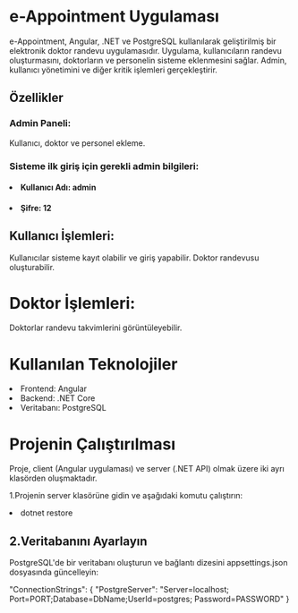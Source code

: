 # e-Appointment Uygulaması
e-Appointment, Angular, .NET ve PostgreSQL kullanılarak geliştirilmiş bir elektronik doktor randevu uygulamasıdır. Uygulama, kullanıcıların randevu oluşturmasını, doktorların ve personelin sisteme eklenmesini sağlar. Admin, kullanıcı yönetimini ve diğer kritik işlemleri gerçekleştirir.

## Özellikler
### Admin Paneli:
Kullanıcı, doktor ve personel ekleme.
### Sisteme ilk giriş için gerekli admin bilgileri:
#### <li>Kullanıcı Adı: admin
#### <li>Şifre: 12
## Kullanıcı İşlemleri:
Kullanıcılar sisteme kayıt olabilir ve giriş yapabilir.
Doktor randevusu oluşturabilir.
# Doktor İşlemleri:
Doktorlar randevu takvimlerini görüntüleyebilir.
# Kullanılan Teknolojiler
<li>Frontend: Angular</li>
<li>Backend: .NET Core</li>
<li>Veritabanı: PostgreSQL</li>

# Projenin Çalıştırılması
Proje, client (Angular uygulaması) ve server (.NET API) olmak üzere iki ayrı klasörden oluşmaktadır.
<p>1.Projenin server klasörüne gidin ve aşağıdaki komutu çalıştırın:
<li>dotnet restore</li>
  
## 2.Veritabanını Ayarlayın
<p>PostgreSQL'de bir veritabanı oluşturun ve bağlantı dizesini appsettings.json dosyasında güncelleyin:</p>
"ConnectionStrings": {
  "PostgreServer": "Server=localhost; Port=PORT;Database=DbName;UserId=postgres; Password=PASSWORD"
}
